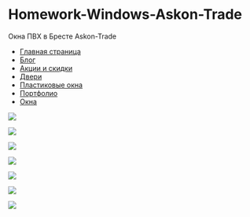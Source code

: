 # Homework-Windows-Askon-Trade
Окна ПВХ в Бресте Askon-Trade

+ [Главная страница](https://verespro.github.io/Homework-Windows-Askon-Trade)
+ [Блог](https://verespro.github.io/Homework-Windows-Askon-Trade/blog.html)
+ [Акции и скидки](https://verespro.github.io/Homework-Windows-Askon-Trade/discounts)
+ [Двери](https://verespro.github.io/Homework-Windows-Askon-Trade/doors)
+ [Пластиковые окна](https://verespro.github.io/Homework-Windows-Askon-Trade/plastic_window)
+ [Портфолио](https://verespro.github.io/Homework-Windows-Askon-Trade/portfolio)
+ [Окна](https://verespro.github.io/Homework-Windows-Askon-Trade/window)


![](images/01.jpg)

![](images/02.png)

![](images/03.jpg)

![](images/04.png)

![](images/05.jpg)

![](images/06.png)

![](images/07.png)
